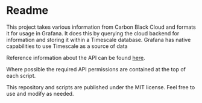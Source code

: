 # Readme
This project takes various information from Carbon Black Cloud and formats it for usage in Grafana. It does this by 
querying the cloud backend for information and storing it within a Timescale database. Grafana has native capabilities
to use Timescale as a source of data

Reference information about the API can be found [here](https://developer.carbonblack.com).

Where possible the required API permissions are contained at the top of each script. 

This repository and scripts are published under the MIT license. Feel free to use and modify as needed.